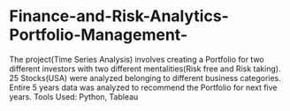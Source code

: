 # Finance-and-Risk-Analytics-Portfolio-Management-

The project(Time Series Analysis) involves creating a Portfolio for two different investors with two different
mentalities(Risk free and Risk taking). 25 Stocks(USA) were analyzed belonging to different business
categories. Entire 5 years data was analyzed to recommend the Portfolio for next five years.
Tools Used: Python, Tableau

